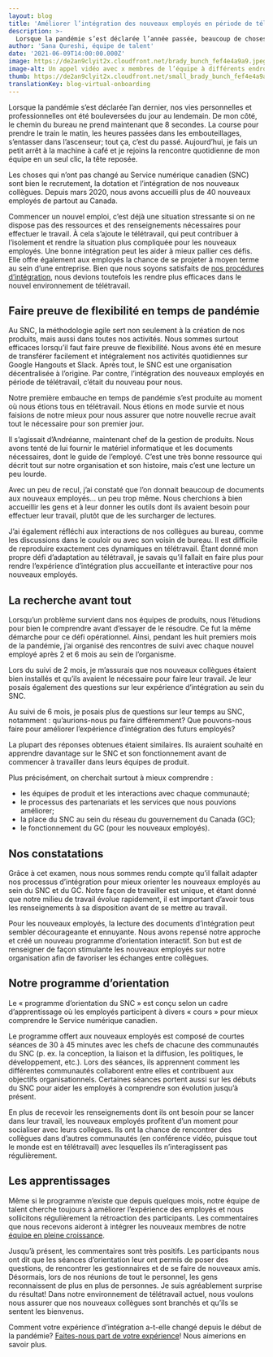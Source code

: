```yaml
---
layout: blog
title: 'Améliorer l’intégration des nouveaux employés en période de télétravail'
description: >-
  Lorsque la pandémie s’est déclarée l’année passée, beaucoup de choses ont changé. Toutefois, le SNC a su préserver la façon dont il accueillait ses nouveaux employés. Vous apprendrez ci-dessous comment nous avons adapté l’intégration des employés en période de télétravail.
author: 'Sana Qureshi, équipe de talent'
date: '2021-06-09T14:00:00.000Z'
image: https://de2an9clyit2x.cloudfront.net/brady_bunch_fef4e4a9a9.jpeg
image-alt: Un appel vidéo avec x membres de l’équipe à différents endroits. Ils agitent la main et interagissent entre eux, dans un affichage en quadrillage.
thumb: https://de2an9clyit2x.cloudfront.net/small_brady_bunch_fef4e4a9a9.jpeg
translationKey: blog-virtual-onboarding
---
```

Lorsque la pandémie s’est déclarée l’an dernier, nos vies personnelles et professionnelles ont été bouleversées du jour au lendemain. De mon côté, le chemin du bureau ne prend maintenant que 8 secondes. La course pour prendre le train le matin, les heures passées dans les embouteillages, s’entasser dans l’ascenseur; tout ça, c’est du passé. Aujourd’hui, je fais un petit arrêt à la machine à café et je rejoins la rencontre quotidienne de mon équipe en un seul clic, la tête reposée. 

Les choses qui n’ont pas changé au Service numérique canadien (SNC) sont bien le recrutement, la dotation et l’intégration de nos nouveaux collègues. Depuis mars 2020, nous avons accueilli plus de 40 nouveaux employés de partout au Canada.

Commencer un nouvel emploi, c’est déjà une situation stressante si on ne dispose pas des ressources et des renseignements nécessaires pour effectuer le travail. À cela s’ajoute le télétravail, qui peut contribuer à l’isolement et rendre la situation plus compliquée pour les nouveaux employés. Une bonne intégration peut les aider à mieux pallier ces défis. Elle offre également aux employés la chance de se projeter à moyen terme au sein d’une entreprise. Bien que nous soyons satisfaits de [nos procédures d’intégration](https://numerique.canada.ca/2019/07/29/faire-une-bonne-premi%C3%A8re-impression-lint%C3%A9gration-cest-important/), nous devions toutefois les rendre plus efficaces dans le nouvel environnement de télétravail. 

## Faire preuve de flexibilité en temps de pandémie

Au SNC, la méthodologie agile sert non seulement à la création de nos produits, mais aussi dans toutes nos activités. Nous sommes surtout efficaces lorsqu’il faut faire preuve de flexibilité. Nous avons été en mesure de transférer facilement et intégralement nos activités quotidiennes sur Google Hangouts et Slack. Après tout, le SNC est une organisation décentralisée à l’origine. Par contre, l’intégration des nouveaux employés en période de télétravail, c’était du nouveau pour nous.  

Notre première embauche en temps de pandémie s’est produite au moment où nous étions tous en télétravail. Nous étions en mode survie et nous faisions de notre mieux pour nous assurer que notre nouvelle recrue avait tout le nécessaire pour son premier jour.

Il s’agissait d’Andréanne, maintenant chef de la gestion de produits. Nous avons tenté de lui fournir le matériel informatique et les documents nécessaires, dont le guide de l’employé. C’est une très bonne ressource qui décrit tout sur notre organisation et son histoire, mais c’est une lecture un peu lourde. 

Avec un peu de recul, j’ai constaté que l’on donnait beaucoup de documents aux nouveaux employés… un peu trop même. Nous cherchions à bien accueillir les gens et à leur donner les outils dont ils avaient besoin pour effectuer leur travail, plutôt que de les surcharger de lectures.  

J’ai également réfléchi aux interactions de nos collègues au bureau, comme les discussions dans le couloir ou avec son voisin de bureau. Il est difficile de reproduire exactement ces dynamiques en télétravail. Étant donné mon propre défi d’adaptation au télétravail, je savais qu’il fallait en faire plus pour rendre l’expérience d’intégration plus accueillante et interactive pour nos nouveaux employés.

## La recherche avant tout

Lorsqu’un problème survient dans nos équipes de produits, nous l’étudions pour bien le comprendre avant d’essayer de le résoudre. Ce fut la même démarche pour ce défi opérationnel. Ainsi, pendant les huit premiers mois de la pandémie, j’ai organisé des rencontres de suivi avec chaque nouvel employé après 2 et 6 mois au sein de l’organisme.

Lors du suivi de 2 mois, je m’assurais que nos nouveaux collègues étaient bien installés et qu’ils avaient le nécessaire pour faire leur travail. Je leur posais également des questions sur leur expérience d’intégration au sein du SNC. 

Au suivi de 6 mois, je posais plus de questions sur leur temps au SNC, notamment : qu’aurions-nous pu faire différemment? Que pouvons-nous faire pour améliorer l’expérience d’intégration des futurs employés? 

La plupart des réponses obtenues étaient similaires. Ils auraient souhaité en apprendre davantage sur le SNC et son fonctionnement avant de commencer à travailler dans leurs équipes de produit. 

Plus précisément, on cherchait surtout à mieux comprendre :

* les équipes de produit et les interactions avec chaque communauté;
* le processus des partenariats et les services que nous pouvions améliorer;
* la place du SNC au sein du réseau du gouvernement du Canada (GC);
* le fonctionnement du GC (pour les nouveaux employés).

## Nos constatations 

Grâce à cet examen, nous nous sommes rendu compte qu’il fallait adapter nos processus d’intégration pour mieux orienter les nouveaux employés au sein du SNC et du GC. Notre façon de travailler est unique, et étant donné que notre milieu de travail évolue rapidement, il est important d’avoir tous les renseignements à sa disposition avant de se mettre au travail. 

Pour les nouveaux employés, la lecture des documents d’intégration peut sembler décourageante et ennuyante. Nous avons repensé notre approche et créé un nouveau programme d’orientation interactif. Son but est de renseigner de façon stimulante les nouveaux employés sur notre organisation afin de favoriser les échanges entre collègues.  
## Notre programme d’orientation

Le « programme d’orientation du SNC » est conçu selon un cadre d’apprentissage où les employés participent à divers « cours » pour mieux comprendre le Service numérique canadien. 

Le programme offert aux nouveaux employés est composé de courtes séances de 30 à 45 minutes avec les chefs de chacune des communautés du SNC (p. ex. la conception, la liaison et la diffusion, les politiques, le développement, etc.). Lors des séances, ils apprennent comment les différentes communautés collaborent entre elles et contribuent aux objectifs organisationnels. Certaines séances portent aussi sur les débuts du SNC pour aider les employés à comprendre son évolution jusqu’à présent.

En plus de recevoir les renseignements dont ils ont besoin pour se lancer dans leur travail, les nouveaux employés profitent d’un moment pour socialiser avec leurs collègues. Ils ont la chance de rencontrer des collègues dans d’autres communautés (en conférence vidéo, puisque tout le monde est en télétravail) avec lesquelles ils n’interagissent pas régulièrement. 

## Les apprentissages

Même si le programme n’existe que depuis quelques mois, notre équipe de talent cherche toujours à améliorer l’expérience des employés et nous sollicitons régulièrement la rétroaction des participants. Les commentaires que nous recevons aideront à intégrer les nouveaux membres de notre [équipe en pleine croissance](https://numerique.canada.ca/rejoindre-notre-equipe/).

Jusqu’à présent, les commentaires sont très positifs. Les participants nous ont dit que les séances d’orientation leur ont permis de poser des questions, de rencontrer les gestionnaires et de se faire de nouveaux amis. Désormais, lors de nos réunions de tout le personnel, les gens reconnaissent de plus en plus de personnes. Je suis agréablement surprise du résultat! Dans notre environnement de télétravail actuel, nous voulons nous assurer que nos nouveaux collègues sont branchés et qu’ils se sentent les bienvenus.

Comment votre expérience d’intégration a-t-elle changé depuis le début de la pandémie? [Faites-nous part de votre expérience](mailto:sana.qureshi@cds-snc.ca)! Nous aimerions en savoir plus. 

